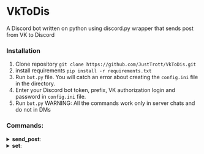 # VkToDis
A Discord bot written on python using discord.py wrapper that sends post from VK to Discord
### Installation
1. Clone repository ```git clone https://github.com/JustTrott/VkToDis.git```
2. install requirements ```pip install -r requirements.txt```
3. Run ```bot.py``` file. You will catch an error about creating the ```config.ini``` file in the directory.
4. Enter your Discord bot token, prefix, VK authorization login and password in ```config.ini``` file.
5. Run ```bot.py```
WARNING: All the commands work only in server chats and do not in DMs
### Commands:
<details>
 <summary><b>send_post</b>:</summary>
  There are few optional arguments for this command:
 
  - *post_id* which is set to **1** by default. This means that by default the most recent post on the wall will be sent
  
  Usage example:```send_post 3```
  
  This command will send the third post from the wall
  
  - *vk_page_id* which is set to **None** by default. You can change this setting using command ```set channel #channel``` (Check out **set** command for more info)
  
  Usage example: ```send_post 1 durov```
  
  This command will send the first post from the ***vk.com/durov*** wall
  
  **Note** that you **must** write **post_id** before **vk_page_id** otherwise command just will not work
</details>
<details>
 <summary><b>set</b>:</summary>
  There are two required arguments for this command:
  
  - ***setting*** is argument that represents the setting that you are going to change. It can take on these values: channel, role, vk_page
  
  1. *channel* setting is the one you use when you want to change the default channel to which the post will be sent. By default this setting is set to the channel, where **send_post** command is called from
  
  2. *role* setting is the one you use when you want to change the default role that will be mentioned when the post is submitted. By default this setting is set to **None**
  
  3. *vk_page* setting is the one you use when you want to change the default VK page from which posts are retrieved. By default this setting is set to **None**
  
  - ***value*** is argument that represents the value you assign to the setting.
  
  1. For the *channel* setting you need to **mention** the channel that you need.
  
  Usage example: ```set channel #text-channel```
  
  2. For the *role* setting you need to **mention** the role that you need.
  
  Usage example: ```set role @Notifications```
  
  3. For the *vk_page* setting you need to type page's id or short link.
  
  Usage example: ```set vk_page durov``` ```set vk_page id1``` ```set vk_page club1```
</details>
